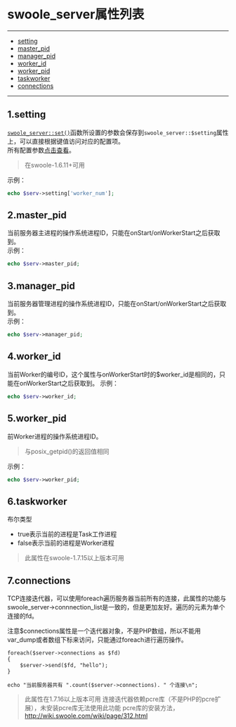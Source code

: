 # swoole_server属性列表
---

- [setting](#1setting)
- [master_pid](#2master_pid)
- [manager_pid](#3manager_pid)
- [worker_id](#worker_id)
- [worker_pid](#worker_pid)
- [taskworker](#taskworker)
- [connections](#connections)
---

## **1.setting**
[`swoole_server::set()`](server/function.md)函数所设置的参数会保存到`swoole_server::$setting`属性上，可以直接根据键值访问对应的配置项。<br>
所有配置参数[点击查看](server/set.md)。<br>

> 在swoole-1.6.11+可用

示例：<br>
```php
echo $serv->setting['worker_num'];
```

## **2.master_pid**
当前服务器主进程的操作系统进程ID，只能在onStart/onWorkerStart之后获取到。<br>
示例：<br>
```php
echo $serv->master_pid;
```

## **3.manager_pid**
当前服务器管理进程的操作系统进程ID，只能在onStart/onWorkerStart之后获取到。<br>
示例：<br>
```php
echo $serv->manager_pid;
```

## **4.worker_id**
当前Worker的编号ID，这个属性与onWorkerStart时的$worker_id是相同的，只能在onWorkerStart之后获取到。
示例：<br>
```php
echo $serv->worker_id;
```

## **5.worker_pid**
前Worker进程的操作系统进程ID。<br>

> 与posix_getpid()的返回值相同

示例：<br>
```php
echo $serv->worker_pid;
```
## **6.taskworker**
布尔类型

* true表示当前的进程是Task工作进程
* false表示当前的进程是Worker进程

>此属性在swoole-1.7.15以上版本可用

## **7.connections**

TCP连接迭代器，可以使用foreach遍历服务器当前所有的连接，此属性的功能与swoole_server->connnection_list是一致的，但是更加友好。遍历的元素为单个连接的fd。

注意$connections属性是一个迭代器对象，不是PHP数组，所以不能用var_dump或者数组下标来访问，只能通过foreach进行遍历操作。

~~~
foreach($server->connections as $fd)
{
    $server->send($fd, "hello");
}

echo "当前服务器共有 ".count($server->connections). " 个连接\n";
~~~

>此属性在1.7.16以上版本可用
>连接迭代器依赖pcre库（不是PHP的pcre扩展），未安装pcre库无法使用此功能
>pcre库的安装方法， http://wiki.swoole.com/wiki/page/312.html
